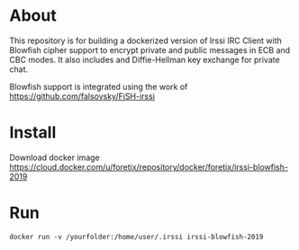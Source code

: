 # About

This repository is for building a dockerized version of Irssi IRC Client with Blowfish cipher support to encrypt private and public messages in ECB and CBC modes. It also includes and Diffie-Hellman key exchange for private chat.

Blowfish support is integrated using the work of https://github.com/falsovsky/FiSH-irssi

# Install

Download docker image https://cloud.docker.com/u/foretix/repository/docker/foretix/irssi-blowfish-2019

# Run

`docker run -v /yourfolder:/home/user/.irssi irssi-blowfish-2019`
